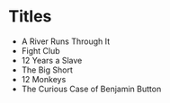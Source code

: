 # Titles

* A River Runs Through It
* Fight Club 
* 12 Years a Slave 
* The Big Short 
* 12 Monkeys
* The Curious Case of Benjamin Button